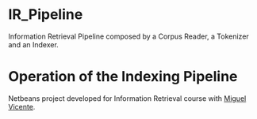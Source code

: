 # IR_Pipeline
Information Retrieval Pipeline composed by a Corpus Reader, a Tokenizer and an Indexer. 

# Operation of the Indexing Pipeline



Netbeans project developed for Information Retrieval course with [Miguel Vicente](https://github.com/mvicente93).